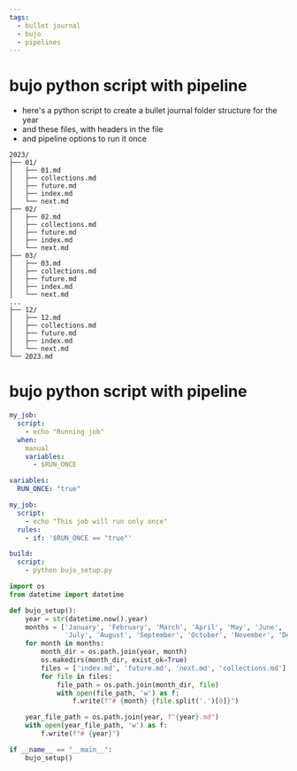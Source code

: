 ```yaml
---
tags:
  - bullet journal
  - bujo 
  - pipelines 
---
```

# bujo python script with pipeline

- here's a python script to create a bullet journal folder structure for the year
- and these files, with headers in the file
- and pipeline options to run it once

```text
2023/
├── 01/
│   ├── 01.md
│   ├── collections.md
│   ├── future.md
│   ├── index.md
│   └── next.md
├── 02/
│   ├── 02.md
│   ├── collections.md
│   ├── future.md
│   ├── index.md
│   └── next.md
├── 03/
│   ├── 03.md
│   ├── collections.md
│   ├── future.md
│   ├── index.md
│   └── next.md
...
├── 12/
│   ├── 12.md
│   ├── collections.md
│   ├── future.md
│   ├── index.md
│   └── next.md
└── 2023.md
```

# bujo python script with pipeline

```yml
my_job:
  script:
    - echo "Running job"
  when:
    manual
    variables:
      - $RUN_ONCE
```

```yml
variables:
  RUN_ONCE: "true"

my_job:
  script:
    - echo "This job will run only once"
  rules:
    - if: '$RUN_ONCE == "true"'

```

```yml
build:
  script:
    - python bujo_setup.py
```

```py
import os
from datetime import datetime

def bujo_setup():
    year = str(datetime.now().year)
    months = ['January', 'February', 'March', 'April', 'May', 'June',
              'July', 'August', 'September', 'October', 'November', 'December']
    for month in months:
        month_dir = os.path.join(year, month)
        os.makedirs(month_dir, exist_ok=True)
        files = ['index.md', 'future.md', 'next.md', 'collections.md']
        for file in files:
            file_path = os.path.join(month_dir, file)
            with open(file_path, 'w') as f:
                f.write(f"# {month} {file.split('.')[0]}")

    year_file_path = os.path.join(year, f"{year}.md")
    with open(year_file_path, 'w') as f:
        f.write(f"# {year}")

if __name__ == "__main__":
    bujo_setup()
```
